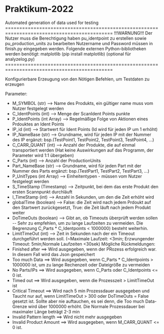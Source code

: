 # Praktikum-2022
Automated generation of data used for testing
⁣============================================================================================
!!!WARNUNG!!!
Der Nutzer muss die Berechtigung haben pu_identpoint zu erstellen sowie pu_production_units zu bearbeiten
Nutzername und Password müssen in finish.py eingegeben werden.
Folgende externen Python-bibliotheken werden benötigt:  matplotlib (pip install matplotlib) (optional für analyzelog.py)
⁣============================================================================================

Konfigurierbare Erzeugung von den Nötigen Befehlen, um Testdaten zu erzeugen

Parameter:
- M_SYMBOL (str) --> Name des Produkts, ein gültiger name muss vom Nutzer festgelegt werden
- C_IdentPoints (int) --> Menge der ScanIdent Points punkte 
- P_IdentPoints (int Array) --> Regelmäßige Folge von Aktionen eines Prdouktes an Ident Points
- IP_id (int) --> Startwert für Ident Points (Id wird für jeden IP um 1 erhöht)
- IP_NameBase (str) --> Grundname, wird für jeden IP mit der Nummer des IP ergänzt: bsp.(TestPoint1, TestPoint2, TestPoint3, TestPoint4, ...)
- C_CARR_QUANT (int) --> Anzahl der Produkte, die auf einmal transportiert werden (Hat keine Auswirkungen auf das Programm, der Parameter wird 1:1 übergeben)
- C_Parts (int) --> Anzahl der ProductionUnits
- Part_NameBase (str) --> Grundname, wird für jeden Part mit der Nummer des Parts ergänzt: bsp.(TestPart1, TestPart2, TestPart3, ...)
- P_UnitTypes (int Array) --> Einheitentypen - müssen vom Nutzer festgelegt werden
- S_TimeStamp (Timestamp) --> Zeitpunkt, bei dem das erste Produkt den ersten Scannpunkt durchläuft
- I_TimeStamp (int) --> Anzahl in Sekunden, um den die Zeit erhöht wird
- globalTime (boolean) --> False: die Zeit wird nach jedem Prdoukt auf den Startwert zurückgesetzt, True: die Zeit läuft nach jedem Produkt weiter
- DoTimeOuts (boolean) --> Gibt an, ob Timeouts überprüft werden sollen -- Sehr zu empfehlen, um zu lange Laufzeiten zu vermeiden. Die Begrenzung C_Parts * C_Identpoints < 1000000) besteht weiterhin.
- LimitTimeOut (int) --> Zeit in Sekunden nach der ein Timeout durchgeführt werden soll. (~Maximale Laufzeit: <3min; Erzwungender Timeout: 5min;Normale Laufzeiten <30sek)
Mögliche Rückmeldungen:
- Finished after <Time> ==> Wird ausgegeben, wenn der PRozess erfolgreich war. In diesem Fall wird das Json gespeichert
- Too much Data ==> Wird ausgegeben, wenn C_Parts * C_Identpoints > 1000000 ist, um zu lange Rechenzeit oder Dateigröße zu vermeiden
- No Parts/IPs ==> Wird ausgegeben, wenn C_Parts oder C_Identpoints <= 0 ist.
- Timed out ==> Wird ausgegeben, wenn die Prozesszeit > LimitTimeOut ist
- Critical Timeout ==> Wird nach 5 min Prozessdauer ausgegeben und Taucht nur auf, wenn LimitTimeOut > 300 oder DoTimeOuts = False gesetzt ist. Sollte aber nie auftauchen, es sei denn, die Too much Data-Grenze wird über 1000000 erhöht. Die Normale Prozessdauer bei maximaler Länge beträgt 2-3 min
- Invalid Pattern length ==> Wird nicht mehr ausgegeben
- Invalid Product Amount ==> Wird ausgegeben, wenn M_CARR_QUANT <= 0 ist.
